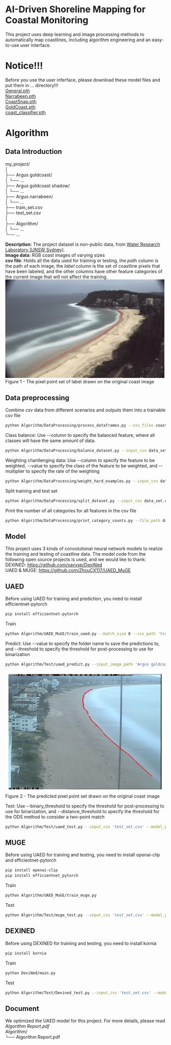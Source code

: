 # AI-Driven Shoreline Mapping for Coastal Monitoring
This project uses deep learning and image processing methods to automatically map coastlines, including algorithm engineering and an easy-to-use user interface.

# Notice!!!
Before you use the user inferface, please download these model files and put them in ... directory!!!  
[General.pth](https://github.com/unsw-cse-comp99-3900-24t1/capstone-project-9900f16aleetcodekillers/releases/download/Models/General.pth)  
[Narrabeen.pth](https://github.com/unsw-cse-comp99-3900-24t1/capstone-project-9900f16aleetcodekillers/releases/download/Models/Narrabeen.pth)  
[CoastSnap.pth](https://github.com/unsw-cse-comp99-3900-24t1/capstone-project-9900f16aleetcodekillers/releases/download/Models/CoastSnap.pth)  
[GoldCoast.pth](https://github.com/unsw-cse-comp99-3900-24t1/capstone-project-9900f16aleetcodekillers/releases/download/Models/GoldCoast.pth)  
[coast_classifier.pth](https://github.com/unsw-cse-comp99-3900-24t1/capstone-project-9900f16aleetcodekillers/releases/download/Models/coast_classifier.pth)  


# Algorithm

## Data Introduction
my_project/  
│  
├── Argus goldcoast/  
│   └── ...  
├── Argus goldcoast shadow/  
│   └── ...  
├── Argus narrabeen/  
│   └── ...  
├── train_set.csv  
├── test_set.csv  
│  
├── Algorithm/  
│   └── ...  
└── ...  

**Description**: The project dataset is non-public data, from [Water Research Laboratory (UNSW Sydney)](https://www.unsw.edu.au/research/wrl).  
**Image data**: RGB coast images of varying sizes  
**csv file**: Holds all the data used for training or testing, the *path* column is the path of each image, the *label* column is the set of coastline pixels that have been labeled, and the other columns have other feature categories of the current image that will not affect the training.  
<img src="sample.png" alt="Dataset Samples" width="500"/>  
Figure 1 - The pixel point set of label drawn on the original coast image

## Data preprocessing
Combine csv data from different scenarios and outputs them into a trainable csv file
```bash
python Algorithm/DataProcessing/process_dataframes.py --csv_files coastsnap_segment_clean.csv argus_goldcoast_segment.csv segment_narraV2.csv plan.csv --folders 'CoastSnap' 'Argus goldcoast' 'Argus narrabeen' --output_csv data_set.csv
```
Class balance: Use --column to specify the balanced feature, where all classes will have the same amount of data.
```bash
python Algorithm/DataProcessing/balance_dataset.py --input_csv data_set.csv --output_csv balanced_data_set.csv --column site
```
Weighting chanllenging data: Use --column to specify the feature to be weighted, --value to specify the class of the feature to be weighted, and --multiplier to specify the rate of the weighting
```bash
python Algorithm/DataProcessing/weight_hard_examples.py --input_csv data_set.csv --output_csv weighted_data_set.csv --column shadow --value 1 --multiplier 4
```
Split training and test set
```bash
python Algorithm/DataProcessing/split_dataset.py --input_csv data_set.csv --train_csv train_set.csv --test_csv test_set.csv --num_train 1000 --num_test 200
```
Print the number of all categories for all features in the csv file
```bash
python Algorithm/DataProcessing/print_category_counts.py --file_path data_set.csv
```

## Model  
This project uses 3 kinds of convolutional neural network models to realize the training and testing of coastline data. The model code from the following open source projects is used, and we would like to thank:  
DEXINED: https://github.com/xavysp/DexiNed  
UAED & MUGE: https://github.com/ZhouCX117/UAED_MuGE  

## UAED
Before using UAED for training and prediction, you need to install efficientnet-pytorch
```bash
pip install efficientnet-pytorch
```
Train
```bash
python Algorithm/UAED_MuGE/train_uaed.py --batch_size 8 --csv_path 'train_set.csv' --tmp save_path/trainval_ --warmup 5 --maxepoch 25
```
Predict: Use --value to specify the folder name to save the predictions to, and --threshold to specify the threshold for post-processing to use for binarization
```bash
python Algorithm/Test/uaed_predict.py --input_image_path 'Argus goldcoast/.../image0.jpg' --model_path 'Narrabeen.pth' --save_dir result_dir --threshold 200
```
<img src="uaed_result.png" alt="uaed_result" width="500"/>  
Figure 2 - The predicted pixel point set drawn on the original coast image    

Test: Use --binary_threshold to specify the threshold for post-processing to use for binarization, and --distance_threshold to specify the threshold for the ODS method to consider a two-point match  
```bash
python Algorithm/Test/uaed_test.py --input_csv 'test_set.csv' --model_path 'Narrabeen.pth' --save_path 'test_result.txt' --metric_method ODS --binary_threshold 200 --distance_threshold 50
```

## MUGE
Before using UAED for training and testing, you need to install openai-clip and efficientnet-pytorch
```bash
pip install openai-clip
pip install efficientnet_pytorch
```
Train
```bash
python Algorithm/UAED_MuGE/train_muge.py
```
Test
```bash
python Algorithm/Test/muge_test.py --input_csv 'test_set.csv' --model_path 'Narrabeen.pth' --save_path 'test_result.txt' --metric_method ODS --binary_threshold 200 --distance_threshold 50
```

## DEXINED
Before using DEXINED for training and testing, you need to install kornia
```bash
pip install kornia
```
Train
```bash
python DexiNed/main.py
```
Test
```bash
python Algorithm/Test/Dexined_test.py --input_csv 'test_set.csv' --model_path 'Narrabeen.pth' --save_path 'test_result.txt' --metric_method ODS --binary_threshold 200 --distance_threshold 50
```

## Document
We optimized the UAED model for this project. For more details, please read *Algorithm Report.pdf*  
Algorithm/  
└── Algorithm Report.pdf  
